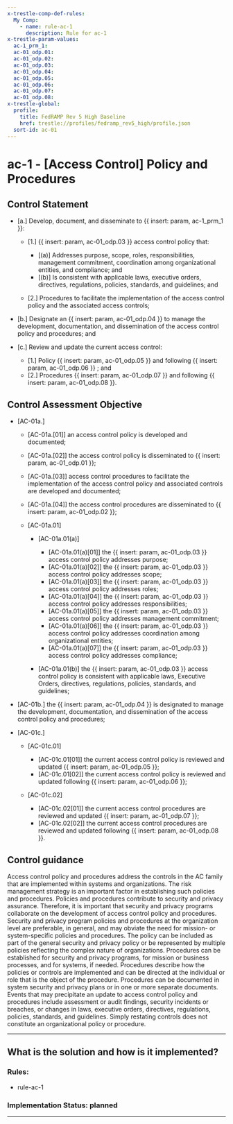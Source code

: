 ```yaml
---
x-trestle-comp-def-rules:
  My Comp:
    - name: rule-ac-1
      description: Rule for ac-1
x-trestle-param-values:
  ac-1_prm_1:
  ac-01_odp.01:
  ac-01_odp.02:
  ac-01_odp.03:
  ac-01_odp.04:
  ac-01_odp.05:
  ac-01_odp.06:
  ac-01_odp.07:
  ac-01_odp.08:
x-trestle-global:
  profile:
    title: FedRAMP Rev 5 High Baseline
    href: trestle://profiles/fedramp_rev5_high/profile.json
  sort-id: ac-01
---
```


# ac-1 - \[Access Control\] Policy and Procedures

## Control Statement

- \[a.\] Develop, document, and disseminate to {{ insert: param, ac-1_prm_1 }}:

  - \[1.\] {{ insert: param, ac-01_odp.03 }} access control policy that:

    - \[(a)\] Addresses purpose, scope, roles, responsibilities, management commitment, coordination among organizational entities, and compliance; and
    - \[(b)\] Is consistent with applicable laws, executive orders, directives, regulations, policies, standards, and guidelines; and

  - \[2.\] Procedures to facilitate the implementation of the access control policy and the associated access controls;

- \[b.\] Designate an {{ insert: param, ac-01_odp.04 }} to manage the development, documentation, and dissemination of the access control policy and procedures; and

- \[c.\] Review and update the current access control:

  - \[1.\] Policy {{ insert: param, ac-01_odp.05 }} and following {{ insert: param, ac-01_odp.06 }} ; and
  - \[2.\] Procedures {{ insert: param, ac-01_odp.07 }} and following {{ insert: param, ac-01_odp.08 }}.

## Control Assessment Objective

- \[AC-01a.\]

  - \[AC-01a.[01]\] an access control policy is developed and documented;
  - \[AC-01a.[02]\] the access control policy is disseminated to {{ insert: param, ac-01_odp.01 }};
  - \[AC-01a.[03]\] access control procedures to facilitate the implementation of the access control policy and associated controls are developed and documented;
  - \[AC-01a.[04]\] the access control procedures are disseminated to {{ insert: param, ac-01_odp.02 }};
  - \[AC-01a.01\]

    - \[AC-01a.01(a)\]

      - \[AC-01a.01(a)[01]\] the {{ insert: param, ac-01_odp.03 }} access control policy addresses purpose;
      - \[AC-01a.01(a)[02]\] the {{ insert: param, ac-01_odp.03 }} access control policy addresses scope;
      - \[AC-01a.01(a)[03]\] the {{ insert: param, ac-01_odp.03 }} access control policy addresses roles;
      - \[AC-01a.01(a)[04]\] the {{ insert: param, ac-01_odp.03 }} access control policy addresses responsibilities;
      - \[AC-01a.01(a)[05]\] the {{ insert: param, ac-01_odp.03 }} access control policy addresses management commitment;
      - \[AC-01a.01(a)[06]\] the {{ insert: param, ac-01_odp.03 }} access control policy addresses coordination among organizational entities;
      - \[AC-01a.01(a)[07]\] the {{ insert: param, ac-01_odp.03 }} access control policy addresses compliance;

    - \[AC-01a.01(b)\] the {{ insert: param, ac-01_odp.03 }} access control policy is consistent with applicable laws, Executive Orders, directives, regulations, policies, standards, and guidelines;

- \[AC-01b.\] the {{ insert: param, ac-01_odp.04 }} is designated to manage the development, documentation, and dissemination of the access control policy and procedures;

- \[AC-01c.\]

  - \[AC-01c.01\]

    - \[AC-01c.01[01]\] the current access control policy is reviewed and updated {{ insert: param, ac-01_odp.05 }};
    - \[AC-01c.01[02]\] the current access control policy is reviewed and updated following {{ insert: param, ac-01_odp.06 }};

  - \[AC-01c.02\]

    - \[AC-01c.02[01]\] the current access control procedures are reviewed and updated {{ insert: param, ac-01_odp.07 }};
    - \[AC-01c.02[02]\] the current access control procedures are reviewed and updated following {{ insert: param, ac-01_odp.08 }}.

## Control guidance

Access control policy and procedures address the controls in the AC family that are implemented within systems and organizations. The risk management strategy is an important factor in establishing such policies and procedures. Policies and procedures contribute to security and privacy assurance. Therefore, it is important that security and privacy programs collaborate on the development of access control policy and procedures. Security and privacy program policies and procedures at the organization level are preferable, in general, and may obviate the need for mission- or system-specific policies and procedures. The policy can be included as part of the general security and privacy policy or be represented by multiple policies reflecting the complex nature of organizations. Procedures can be established for security and privacy programs, for mission or business processes, and for systems, if needed. Procedures describe how the policies or controls are implemented and can be directed at the individual or role that is the object of the procedure. Procedures can be documented in system security and privacy plans or in one or more separate documents. Events that may precipitate an update to access control policy and procedures include assessment or audit findings, security incidents or breaches, or changes in laws, executive orders, directives, regulations, policies, standards, and guidelines. Simply restating controls does not constitute an organizational policy or procedure.

______________________________________________________________________

## What is the solution and how is it implemented?

<!-- For implementation status enter one of: implemented, partial, planned, alternative, not-applicable -->

<!-- Note that the list of rules under ### Rules: is read-only and changes will not be captured after assembly to JSON -->

<!-- Add control implementation description here for control: ac-1 -->

### Rules:

  - rule-ac-1

### Implementation Status: planned

______________________________________________________________________
